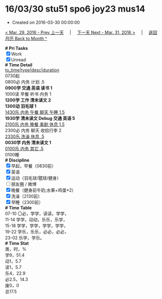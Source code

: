 # 16/03/30 stu51 spo6 joy23 mus14

- Created on 2016-03-30 00:00:00

[< Mar. 29, 2016 - Prev 上一天](_archived/lifelogs/2016/03/d29.md) &nbsp; &nbsp; | &nbsp; &nbsp; [下一天 Next - Mar. 31, 2016 >](_archived/lifelogs/2016/03/d31.md) &nbsp; &nbsp; |  &nbsp; &nbsp; [返回月历 Back to Month ^](_archived/lifelogs/2016/03/index.md)
<br/><div><b># Pri Tasks</b></div><div><input checked="true" type="checkbox"/>Work</div><div><input checked="true" type="checkbox"/>Unread</div><div><b># Time Detail</b></div><div><u>to_time|type|desc|duration</u></div><div>0730起</div><div>0800必 内务 计划 .5</div><div><b>0900学 交通 英语 读书 1</b></div><div>1000读 早餐 听书 内务 1</div><div><b>1200学 工作 清未读文 2</b></div><div><b>1300动 羽毛球 1</b></div><div><u>1430乐 内务 午餐 聊天 午睡 1.5</u></div><div><b>1930学 清未读文 Debug 交通 英语 5</b></div><div><u>2100乐 内务 晚餐 美剧 休息 1.5</u></div><div>2300必 内务 聊天 收拾行李 2</div><div><u>2330乐 洗澡 休息 .5</u></div><div><b>0030学 内务 清未读文 1</b></div><div><u>0100乐 内务 其它 .5</u></div><div>0100睡</div><div><b># Discipline</b></div><div><input checked="true" type="checkbox"/>早起，早餐（0830前）</div><div><input checked="true" type="checkbox"/>英语</div><div><input checked="true" type="checkbox"/>运动（羽毛球/毽球/健身）</div><div><input type="checkbox"/>朋友圈 / 微博</div><div><input checked="true" type="checkbox"/>晚餐（健身前牛奶;水果+鸡蛋*2）</div><div><input checked="true" type="checkbox"/>洗澡（2130前）</div><div><input checked="true" type="checkbox"/>早睡（2300前）</div><div><b># Time Table</b></div><div>07-10 〇必，学学，读读，学学，</div><div>11-14 学学，动动，乐乐，乐学，</div><div>15-18 学学，学学，学学，学学，</div><div>19-22 学乐，乐乐，必必，必必，</div><div>23-02 乐学，学乐。</div><div><b># Time Stat</b></div><div>类，时，%</div><div>学9，51.4</div><div>动1，5.7</div><div>读1，5.7</div><div>乐4，22.9</div><div>必2.5，14.3</div><div>废0，0</div><div>总17.5</div>
